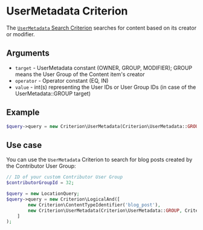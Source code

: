 # UserMetadata Criterion

The [`UserMetadata` Search Criterion](https://github.com/ezsystems/ezpublish-kernel/blob/v8.0.0-beta3/eZ/Publish/API/Repository/Values/Content/Query/Criterion/UserMetadata.php)
searches for content based on its creator or modifier.

## Arguments

- `target` - UserMetadata constant (OWNER, GROUP, MODIFIER); GROUP means the User Group of the Content item's creator
- `operator` - Operator constant (EQ, IN)
- `value` - int(s) representing the User IDs or User Group IDs (in case of the UserMetadata::GROUP target)

## Example

``` php
$query->query = new Criterion\UserMetadata(Criterion\UserMetadata::GROUP, Criterion\Operator::EQ, 12);
```

## Use case

You can use the `UserMetadata` Criterion to search for blog posts created by the Contributor User Group:

``` php hl_lines="7"
// ID of your custom Contributor User Group
$contributorGroupId = 32;

$query = new LocationQuery;
$query->query = new Criterion\LogicalAnd([
        new Criterion\ContentTypeIdentifier('blog_post'),
        new Criterion\UserMetadata(Criterion\UserMetadata::GROUP, Criterion\Operator::EQ, $contributorGroupId)
    ]
);
```
